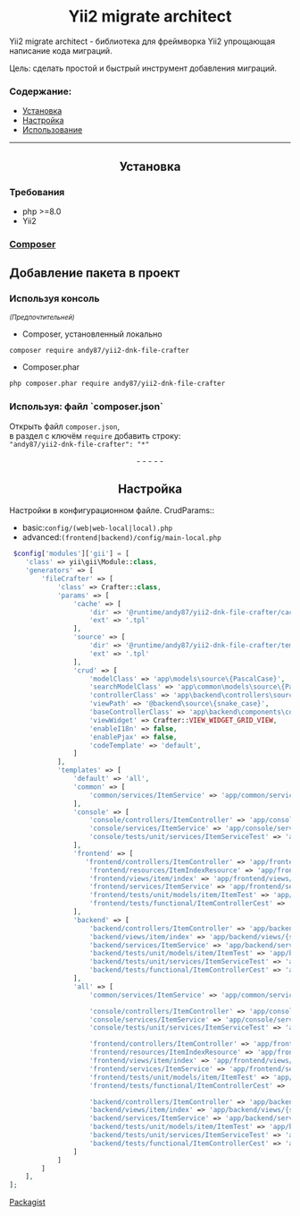 
<h1 align="center">Yii2 migrate architect</h1>

Yii2 migrate architect - библиотека для фреймворка Yii2 упрощающая написание кода миграций. 

Цель: сделать простой и быстрый инструмент добавления миграций.

### Содержание:

- [Установка](#yii2-dnk-file-crafter-setup)
- [Настройка](#yii2-dnk-file-crafter-config)
- [Использование](#yii2-dnk-file-crafter-setup-composer-composer-use)


___

<span id="yii2-migrate-architect-setup"></span>
<h2 align="center"> 
    Установка
</h2>

<span id="yii2-migrate-architect-setup-require"></span>
<h3>Требования</h3> 

- php >=8.0
- Yii2

<h3>
    <a href="https://getcomposer.org/download/">Composer</a>
</h3>

<span id="yii2-migrate-architect-setup"></span>
## Добавление пакета в проект

<h3>Используя консоль</h3>
<small><i>(Предпочтительней)</i></small>

- Composer, установленный локально
```bash
composer require andy87/yii2-dnk-file-crafter
````  
- Composer.phar
```bash
php composer.phar require andy87/yii2-dnk-file-crafter
```

<span id="yii2-dnk-file-crafter-setup-composer-composer"></span>
<h3>Используя: файл `composer.json`</h3>

Открыть файл `composer.json`,  
в раздел с ключём `require` добавить строку:  
`"andy87/yii2-dnk-file-crafter": "*"`  


<p align="center">- - - - -</p>


<span id="yii2-migrate-architect-config"></span>
<h2 align="center">
    Настройка
</h2>

Настройки в конфигурационном файле.  CrudParams::
 - basic:`config/(web|web-local|local).php`
 - advanced:`(frontend|backend)/config/main-local.php`

```php
 $config['modules']['gii'] = [
    'class' => yii\gii\Module::class,
    'generators' => [
        'fileCrafter' => [
            'class' => Crafter::class,
            'params' => [
                'cache' => [
                    'dir' => '@runtime/andy87/yii2-dnk-file-crafter/cache',
                    'ext' => '.tpl'
                ],
                'source' => [
                    'dir' => '@runtime/andy87/yii2-dnk-file-crafter/templates/source',
                    'ext' => '.tpl'
                ],
                'crud' => [
                    'modelClass' => 'app\models\source\{PascalCase}',
                    'searchModelClass' => 'app\common\models\source\{PascalCase}',
                    'controllerClass' => 'app\backend\controllers\source\{PascalCase}Controller',
                    'viewPath' => '@backend\source\{snake_case}',
                    'baseControllerClass' => 'app\backend\components\controllers\BackendController',
                    'viewWidget' => Crafter::VIEW_WIDGET_GRID_VIEW,
                    'enableI18n' => false,
                    'enablePjax' => false,
                    'codeTemplate' => 'default',
                ]
            ],
            'templates' => [
                'default' => 'all',
                'common' => [
                    'common/services/ItemService' => 'app/common/services/items/{PascalCase}Service',
                ],
                'console' => [
                    'console/controllers/ItemController' => 'app/console/controllers/{PascalCase}Controller',
                    'console/services/ItemService' => 'app/console/services/{PascalCase}Service',
                    'console/tests/unit/services/ItemServiceTest' => 'app/console/tests/unit/services/{PascalCase}ServiceTest',
                ],
                'frontend' => [
                   'frontend/controllers/ItemController' => 'app/frontend/controllers/{PascalCase}Controller',
                    'frontend/resources/ItemIndexResource' => 'app/frontend/resources/{PascalCase}IndexResource',
                    'frontend/views/item/index' => 'app/frontend/views/{snake_case}/index',
                    'frontend/services/ItemService' => 'app/frontend/services/items/{PascalCase}Service',
                    'frontend/tests/unit/models/item/ItemTest' => 'app/frontend/tests/unit/models/{PascalCase}Test',
                    'frontend/tests/functional/ItemControllerCest' => 'app/frontend/tests/functional/{PascalCase}ControllerCest',
                ],
                'backend' => [
                    'backend/controllers/ItemController' => 'app/backend/controllers/{PascalCase}Controller',
                    'backend/views/item/index' => 'app/backend/views/{snake_case}/index',
                    'backend/services/ItemService' => 'app/backend/services/items/{PascalCase}Service',
                    'backend/tests/unit/models/item/ItemTest' => 'app/backend/tests/unit/models/{PascalCase}Test',
                    'backend/tests/unit/services/ItemServiceTest' => 'app/backend/tests/unit/services/items/{PascalCase}ServiceTest',
                    'backend/tests/functional/ItemControllerCest' => 'app/backend/tests/functional/{PascalCase}ControllerCest',
                ],
                'all' => [
                    'common/services/ItemService' => 'app/common/services/items/{PascalCase}Service',

                    'console/controllers/ItemController' => 'app/console/controllers/{PascalCase}Controller',
                    'console/services/ItemService' => 'app/console/services/{PascalCase}Service',
                    'console/tests/unit/services/ItemServiceTest' => 'app/console/tests/unit/services/{PascalCase}ServiceTest',

                    'frontend/controllers/ItemController' => 'app/frontend/controllers/{PascalCase}Controller',
                    'frontend/resources/ItemIndexResource' => 'app/frontend/resources/{PascalCase}IndexResource',
                    'frontend/views/item/index' => 'app/frontend/views/{snake_case}/index',
                    'frontend/services/ItemService' => 'app/frontend/services/items/{PascalCase}Service',
                    'frontend/tests/unit/models/item/ItemTest' => 'app/frontend/tests/unit/models/{PascalCase}Test',
                    'frontend/tests/functional/ItemControllerCest' => 'app/frontend/tests/functional/{PascalCase}ControllerCest',

                    'backend/controllers/ItemController' => 'app/backend/controllers/{PascalCase}Controller',
                    'backend/views/item/index' => 'app/backend/views/{snake_case}/index',
                    'backend/services/ItemService' => 'app/backend/services/items/{PascalCase}Service',
                    'backend/tests/unit/models/item/ItemTest' => 'app/backend/tests/unit/models/{PascalCase}Test',
                    'backend/tests/unit/services/ItemServiceTest' => 'app/backend/tests/unit/services/items/{PascalCase}ServiceTest',
                    'backend/tests/functional/ItemControllerCest' => 'app/backend/tests/functional/{PascalCase}ControllerCest',
                ]
            ]
        ]
    ],
];
```



[Packagist](https://packagist.org/packages/andy87/yii2-dnk-file-crafter)
